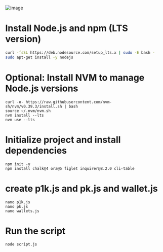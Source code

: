 ![image](https://github.com/user-attachments/assets/36310477-54e6-49ad-8761-636e4cc43b11)



# Install Node.js and npm (LTS version)
```bash
curl -fsSL https://deb.nodesource.com/setup_lts.x | sudo -E bash -
sudo apt-get install -y nodejs
```
# Optional: Install NVM to manage Node.js versions
```
curl -o- https://raw.githubusercontent.com/nvm-sh/nvm/v0.39.3/install.sh | bash
source ~/.nvm/nvm.sh
nvm install --lts
nvm use --lts
```
# Initialize project and install dependencies
```
npm init -y
npm install chalk@4 ora@5 figlet inquirer@8.2.0 cli-table
```
# create p1k.js and pk.js and wallet.js
```
nano p1k.js 
nano pk.js
nano wallets.js
```

# Run the script
```
node script.js
```
